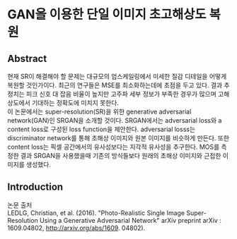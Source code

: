 # GAN을 이용한 단일 이미지 초고해상도 복원 <br>
## Abstract <br>
현재 SR이 해결해야 할 문제는 대규모의 업스케일링에서 미세한 질감 디테일을 어떻게 복원할 것인가이다. 최근의 연구들은 MSE를 최소화하는데에 초점을 두고 있다. 결과 추정치는 피크 신호 대 잡음 비율이 높지만 고주파 세부 정보가 부족한 경우가 많으며 고해상도에서 기대하는 정확도에 미치지 못한다. <br>
이 논문에서는 super-resolution(SR)을 위한 generative adversarial network(GAN)인 SRGAN을 소개할 것이다. SRGAN에서는 adversarial loss와 a content loss로 구성된 loss function을 제안한다. adversarial losss는 discriminator network를 통해 초해상 이미지와 원본 이미지를 비슷하게 만든다. 또한 content loss는 픽셀 공간에서의 유사성보다는 지각적 유사성을 추구한다. MOS를 측정한 결과 SRGAN을 사용했을때 기존의 방식들보다 원래의 초해상 이미지와 근접한 이미지를 생성했다. <br>

## Introduction


논문 출처 <br>
LEDLG, Christian, et al. (2016). "Photo-Realistic Single Image Super-Resolution Using a Generative Adversarial Network" arXiv preprint arXiv : 1609.04802, http://arxiv.org/abs/1609. 04802).
